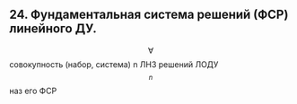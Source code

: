 ## 24. Фундаментальная система решений (ФСР) линейного ДУ.
$$\forall$$ совокупность (набор, система) n ЛНЗ решений ЛОДУ$$_n$$ наз его ФСР